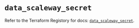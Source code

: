 # `data_scaleway_secret`

Refer to the Terraform Registory for docs: [`data_scaleway_secret`](https://registry.terraform.io/providers/scaleway/scaleway/2.39.0/docs/data-sources/secret).
